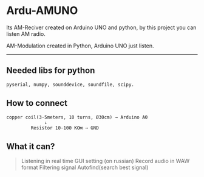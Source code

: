 # Ardu-AMUNO
 Its AM-Reciver created on Arduino UNO and python, by this project you can listen AM radio.

AM-Modulation created in Python, Arduino UNO just listen.

 ---

## Needed libs for python

`pyserial, numpy, sounddevice, soundfile, scipy.`

## How to connect
```
copper coil(3-5meters, 10 turns, Ø30cm) → Arduino A0
              ↓
         Resistor 10-100 KОм → GND
```

 ## What it can?
 > Listening in real time
 > GUI setting (on russian)
 > Record audio in WAW format
 > Filtering signal
 > Autofind(search best signal)

